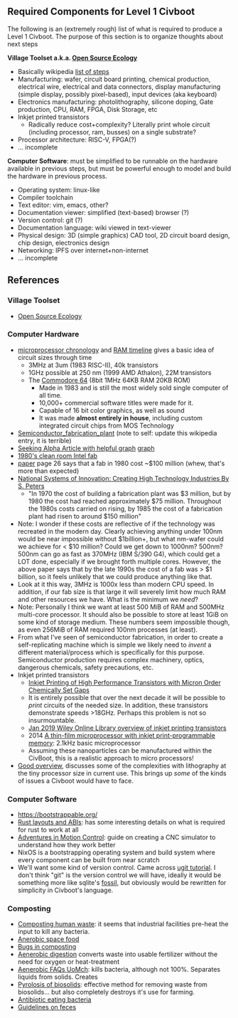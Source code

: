 
## Required Components for Level 1 Civboot

The following is an (extremely rough) list of what is required to produce a
Level 1 Civboot. The purpose of this section is to organize thoughts about next
steps

**Village Toolset a.k.a. [Open Source
Ecology](https://www.opensourceecology.org/gvcs/)**





*   Basically wikipedia [list of steps](https://en.wikipedia.org/wiki/Semiconductor_device_fabrication#List_of_steps)
*   Manufacturing: wafer, circuit board printing, chemical production, electrical wire, electrical and data connectors, display manufacturing (simple display, possibly pixel-based), input devices (aka keyboard)
*   Electronics manufacturing: photolithography, silicone doping, Gate production, CPU, RAM, FPGA, Disk Storage, etc
*   Inkjet printed transistors
    *   Radically reduce cost+complexity? Literally print whole circuit (including processor, ram, busses) on a single substrate?
*   Processor architecture: RISC-V, FPGA(?)
*   ... incomplete

**Computer Software**: must be simplified to be runnable on the hardware available in previous steps, but must be powerful enough to model and build the hardware in previous process.



*   Operating system: linux-like
*   Compiler toolchain
*   Text editor: vim, emacs, other?
*   Documentation viewer: simplified (text-based) browser (?)
*   Version control: git (?)
*   Documentation language: wiki viewed in text-viewer
*   Physical design: 3D (simple graphics) CAD tool, 2D circuit board design, chip design, electronics design
*   Networking: IPFS over internet+non-internet
*   ... incomplete


## References


### Village Toolset
*   [Open Source Ecology](https://www.opensourceecology.org/gvcs/)


### Computer Hardware

*   [microprocessor chronology](https://en.wikipedia.org/wiki/Microprocessor_chronology) and [RAM timeline](https://en.wikipedia.org/wiki/Random-access_memory#Timeline) gives a basic idea of circuit sizes through time
    *   3MHz at 3um (1983 RISC-II), 40k transistors
    *   1GHz possible at 250 nm (1999 AMD Athalon), 22M transistors
    *   The [Commodore 64](https://en.wikipedia.org/wiki/Commodore_64) (8bit 1MHz 64KB RAM 20KB ROM) 
        *   Made in 1983 and is still the most widely sold single computer of all time. 
        *   10,000+ commercial software titles were made for it.
        *   Capable of 16 bit color graphics, as well as sound
        *   It was made **almost entirely in house**, including custom
            integrated circuit chips from MOS Technology
* [Semiconductor_fabrication_plant](https://en.wikipedia.org/wiki/Semiconductor_fabrication_plant)
    (note to self: update this wikipedia entry, it is terrible)
 * [Seeking Alpha Article with helpful graph](https://seekingalpha.com/article/3518016-dissecting-complex-semiconductor-industry-where-is-heading-over-next-5-years)
   [graph](https://static.seekingalpha.com/uploads/2015/9/15027822_14424109464539_rId9.png)
 * [1980's clean room Intel fab](https://www.chiphistory.org/128-an-intel-wafer-fab-cleanroom-circa-1980)
 * [paper](https://www.princeton.edu/~ota/disk1/1993/9315/931505.PDF) page
   26 says that a fab in 1980 cost ~$100 million (whew, that's more than
   expected)
 * [National Systems of Innovation: Creating High Technology Industries By S. Peters](https://books.google.com/books?id=LJ59DAAAQBAJ&pg=PA80&lpg=PA80&dq=1980+semiconductor+fabrication+plant+cost&source=bl&ots=6nKKg7t0MC&sig=ACfU3U0CBhs9zsxoKKFe6c3AXCBHjtCLfg&hl=en&sa=X&ved=2ahUKEwjvqO_1jO3lAhXW7Z4KHRoACr44ChDoATADegQICRAB#v=onepage&q=1980%20semiconductor%20fabrication%20plant%20cost&f=false)
   *   "In 1970 the cost of building a fabrication plant was $3 million,
       but by 1980 the cost had reached approximately $75 million.
       Throughout the 1980s costs carried on rising, by 1985 the cost of a
       fabrication plant had risen to around $150 million"
 * Note: I wonder if these costs are reflective of if the technology was
   recreated in the modern day. Clearly achieving anything under 100nm
   would be near impossible without $1billion+, but what nm-wafer could we
   achieve for < $10 million? Could we get down to 1000nm? 500nm? 500nm can
   go as fast as 370MHz (IBM S/390 G4), which could get a LOT done,
   especially if we brought forth multiple cores. However, the above paper
   says that by the late 1990s the cost of a fab was > $1 billion, so it
   feels unlikely that we could produce anything like that.
 * Look at it this way, 3MHz is 1000x less than modern CPU speed. In
   addition, if our fab size is that large it will severely limit how much
   RAM and other resources we have. What is the minimum we _need_?
 * Note: Personally I think we want at least 500 MiB of RAM and 500MHz
   multi-core processor. It should also be possible to store at least 1GiB
   on some kind of storage medium. These numbers seem impossible though,
   as even 256MiB of RAM required 100nm processes (at least).
* From what I've seen of semiconductor fabrication, in order to create a
  self-replicating machine which is simple we likely need to _invent_ a
  different material/process which is specifically for this purpose.
  Semiconductor production requires complex machinery, optics, dangerous
  chemicals, safety precautions, etc.
* Inkjet printed transistors
    *   [Inkjet Printing of High Performance Transistors with Micron Order Chemically Set Gaps](https://www.nature.com/articles/s41598-017-01391-2)
    *   It is entirely possible that over the next decade it will be possible to _print_ circuits of the needed size. In addition, these transistors demonstrate speeds >18GHz. Perhaps this problem is not so insurmountable.
    *   [Jan 2019 Wiley Online Library overview of inkjet printing transistors](https://onlinelibrary.wiley.com/doi/full/10.1002/advs.201801445)
    *   2014 [A thin-film microprocessor with inkjet print-programmable memory](https://www.nature.com/articles/srep07398): 2.1kHz basic microprocessor
    *   Assuming these nanoparticles can be manufactured within the CivBoot, this is a realistic approach to micro processors!
* [Good overview](https://www.youtube.com/watch?v=NGFhc8R_uO4), discusses some
  of the complexities with lithography at the tiny processor size in current
  use. This brings up _some_ of the kinds of issues a Civboot would have to
  face.


### Computer Software
*   https://bootstrappable.org/
*   [Rust layouts and ABIs](https://gankra.github.io/blah/rust-layouts-and-abis/): has some interesting details on what is required for rust to work at all
*   [Adventures in Motion Control](http://adventures.michaelfbryan.com/posts/announcing-adventures-in-motion-control/): guide on creating a CNC simulator to understand how they work better
*   NixOS is a bootstrapping operating system and build system where every component can be built from near scratch
*   We'll want some kind of version control. Came across [ugit tutorial][ugit].
    I don't think "git" is the version control we will have, ideally it would
    be something more like sqlite's [fossil], but obviously would be rewritten
    for simplicity in Civboot's language.

### Composting
*   [Composting human waste][Composting human waste]: it seems that industrial
    facilities pre-heat the input to kill any bacteria.
*   [Anerobic space food][Anerobic space food]
*   [Bugs in composting](http://compost.css.cornell.edu/invertebrates.html)
*   [Aenerobic digestion][Aenerobic digestion] converts waste into usable
    fertilizer without the need for oxygen or heat-treatment
*   [Aenerobic FAQs UoMch][Aenerobic FAQs UoMch]: kills bacteria, although not
    100%. Separates liquids from solids. Creates 
*   [Pyrolosis of biosolids][Pyrolosis of biosolids]: effective method for
    removing waste from biosolids... but also completely destroys it's use for
    farming.
*   [Antibiotic eating bacteria][Antibiotic eating bacteria]
*   [Guidelines on feces][Guidelines on feces]

[BBVA Open Mind]: https://www.bbvaopenmind.com/en/about-us/
[Composting human waste]: https://www.gardeningknowhow.com/composting/ingredients/composting-human-waste.htm#:~:text=Composting%20human%20waste%20is%20risky,humanure%20systems%20are%20rarely%20approved.
[Anerobic space food]: https://www.independent.co.uk/news/science/astronauts-food-human-waste-marmite-iss-international-space-station-nasa-a8179451.html
[Aenerobic digestion]: https://www.epa.gov/agstar/how-does-anaerobic-digestion-work
[Aenerobic FAQs UoMch]: https://www.michigan.gov/documents/anaerobic_digester_FAQs_2005_137431_7.pdf
[Methanotroph]: https://en.wikipedia.org/wiki/Methanotroph
[Pyrolosis of biosolids]: https://www.sciencedirect.com/science/article/pii/S0956053X18303313
[Antibiotic eating bacteria]: https://medicine.wustl.edu/news/bacterias-appetite-may-be-key-to-cleaning-up-antibiotic-contaminated-environments/
[Guidelines on feces]: http://www.ecosanres.org/pdf_files/ESR_Publications_2004/ESR2web.pdf
[ugit]: https://www.fossil-scm.org/home/doc/trunk/www/index.wiki
[fossil]: https://www.fossil-scm.org/home/doc/trunk/www/index.wiki

